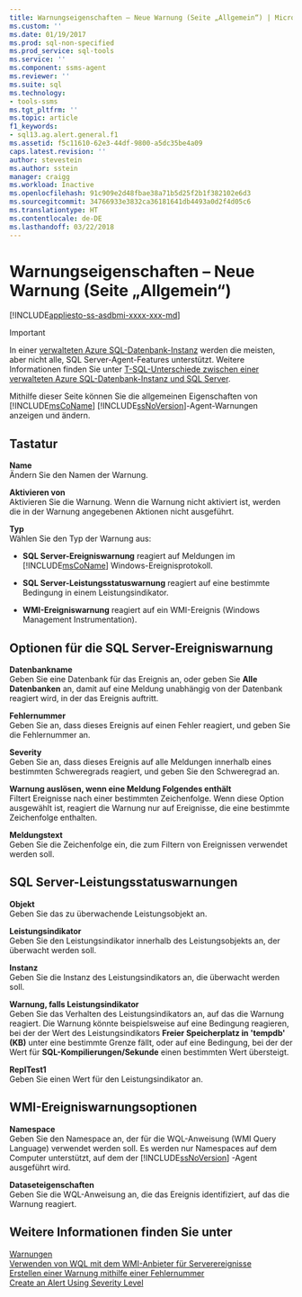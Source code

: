```yaml
---
title: Warnungseigenschaften – Neue Warnung (Seite „Allgemein“) | Microsoft-Dokumentation
ms.custom: ''
ms.date: 01/19/2017
ms.prod: sql-non-specified
ms.prod_service: sql-tools
ms.service: ''
ms.component: ssms-agent
ms.reviewer: ''
ms.suite: sql
ms.technology:
- tools-ssms
ms.tgt_pltfrm: ''
ms.topic: article
f1_keywords:
- sql13.ag.alert.general.f1
ms.assetid: f5c11610-62e3-44df-9800-a5dc35be4a09
caps.latest.revision: ''
author: stevestein
ms.author: sstein
manager: craigg
ms.workload: Inactive
ms.openlocfilehash: 91c909e2d48fbae38a71b5d25f2b1f382102e6d3
ms.sourcegitcommit: 34766933e3832ca36181641db4493a0d2f4d05c6
ms.translationtype: HT
ms.contentlocale: de-DE
ms.lasthandoff: 03/22/2018
---
```

# <a name="alert-properties---new-alert-general-page"></a>Warnungseigenschaften – Neue Warnung (Seite „Allgemein“)
[!INCLUDE[appliesto-ss-asdbmi-xxxx-xxx-md](../../includes/appliesto-ss-asdbmi-xxxx-xxx-md.md)]


> [!IMPORTANT]  
> In einer [verwalteten Azure SQL-Datenbank-Instanz](https://docs.microsoft.com/azure/sql-database/sql-database-managed-instance) werden die meisten, aber nicht alle, SQL Server-Agent-Features unterstützt. Weitere Informationen finden Sie unter [T-SQL-Unterschiede zwischen einer verwalteten Azure SQL-Datenbank-Instanz und SQL Server](https://docs.microsoft.com/azure/sql-database/sql-database-managed-instance-transact-sql-information#sql-server-agent).

Mithilfe dieser Seite können Sie die allgemeinen Eigenschaften von [!INCLUDE[msCoName](../../includes/msconame_md.md)] [!INCLUDE[ssNoVersion](../../includes/ssnoversion_md.md)]-Agent-Warnungen anzeigen und ändern.  

## <a name="options"></a>Tastatur  
**Name**  
Ändern Sie den Namen der Warnung.  
  
**Aktivieren von**  
Aktivieren Sie die Warnung. Wenn die Warnung nicht aktiviert ist, werden die in der Warnung angegebenen Aktionen nicht ausgeführt.  
  
**Typ**  
Wählen Sie den Typ der Warnung aus:  
  
-   **SQL Server-Ereigniswarnung** reagiert auf Meldungen im [!INCLUDE[msCoName](../../includes/msconame_md.md)] Windows-Ereignisprotokoll.  
  
-   **SQL Server-Leistungsstatuswarnung** reagiert auf eine bestimmte Bedingung in einem Leistungsindikator.  
  
-   **WMI-Ereigniswarnung** reagiert auf ein WMI-Ereignis (Windows Management Instrumentation).  
  
## <a name="sql-server-event-alert-options"></a>Optionen für die SQL Server-Ereigniswarnung  
**Datenbankname**  
Geben Sie eine Datenbank für das Ereignis an, oder geben Sie **Alle Datenbanken** an, damit auf eine Meldung unabhängig von der Datenbank reagiert wird, in der das Ereignis auftritt.  
  
**Fehlernummer**  
Geben Sie an, dass dieses Ereignis auf einen Fehler reagiert, und geben Sie die Fehlernummer an.  
  
**Severity**  
Geben Sie an, dass dieses Ereignis auf alle Meldungen innerhalb eines bestimmten Schweregrads reagiert, und geben Sie den Schweregrad an.  
  
**Warnung auslösen, wenn eine Meldung Folgendes enthält**  
Filtert Ereignisse nach einer bestimmten Zeichenfolge. Wenn diese Option ausgewählt ist, reagiert die Warnung nur auf Ereignisse, die eine bestimmte Zeichenfolge enthalten.  
  
**Meldungstext**  
Geben Sie die Zeichenfolge ein, die zum Filtern von Ereignissen verwendet werden soll.  
  
## <a name="sql-server-performance-condition-alerts"></a>SQL Server-Leistungsstatuswarnungen  
**Objekt**  
Geben Sie das zu überwachende Leistungsobjekt an.  
  
**Leistungsindikator**  
Geben Sie den Leistungsindikator innerhalb des Leistungsobjekts an, der überwacht werden soll.  
  
**Instanz**  
Geben Sie die Instanz des Leistungsindikators an, die überwacht werden soll.  
  
**Warnung, falls Leistungsindikator**  
Geben Sie das Verhalten des Leistungsindikators an, auf das die Warnung reagiert. Die Warnung könnte beispielsweise auf eine Bedingung reagieren, bei der der Wert des Leistungsindikators **Freier Speicherplatz in 'tempdb' (KB)** unter eine bestimmte Grenze fällt, oder auf eine Bedingung, bei der der Wert für **SQL-Kompilierungen/Sekunde** einen bestimmten Wert übersteigt.  
  
**ReplTest1**  
Geben Sie einen Wert für den Leistungsindikator an.  
  
## <a name="wmi-event-alert-options"></a>WMI-Ereigniswarnungsoptionen  
**Namespace**  
Geben Sie den Namespace an, der für die WQL-Anweisung (WMI Query Language) verwendet werden soll. Es werden nur Namespaces auf dem Computer unterstützt, auf dem der [!INCLUDE[ssNoVersion](../../includes/ssnoversion_md.md)] -Agent ausgeführt wird.  
  
**Dataseteigenschaften**  
Geben Sie die WQL-Anweisung an, die das Ereignis identifiziert, auf das die Warnung reagiert.  
  
## <a name="see-also"></a>Weitere Informationen finden Sie unter  
[Warnungen](../../ssms/agent/alerts.md)  
[Verwenden von WQL mit dem WMI-Anbieter für Serverereignisse](http://msdn.microsoft.com/en-us/58b67426-1e66-4445-8e2c-03182e94c4be)  
[Erstellen einer Warnung mithilfe einer Fehlernummer](../../ssms/agent/create-an-alert-using-an-error-number.md)  
[Create an Alert Using Severity Level](../../ssms/agent/create-an-alert-using-severity-level.md)  
  
